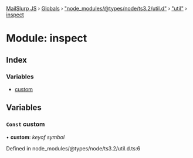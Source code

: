 [MailSlurp JS](../README.md) › [Globals](../globals.md) › ["node_modules/@types/node/ts3.2/util.d"](_node_modules__types_node_ts3_2_util_d_.md) › ["util"](_node_modules__types_node_ts3_2_util_d_._util_.md) › [inspect](_node_modules__types_node_ts3_2_util_d_._util_.inspect.md)

# Module: inspect

## Index

### Variables

* [custom](_node_modules__types_node_ts3_2_util_d_._util_.inspect.md#const-custom)

## Variables

### `Const` custom

• **custom**: *keyof symbol*

Defined in node_modules/@types/node/ts3.2/util.d.ts:6
